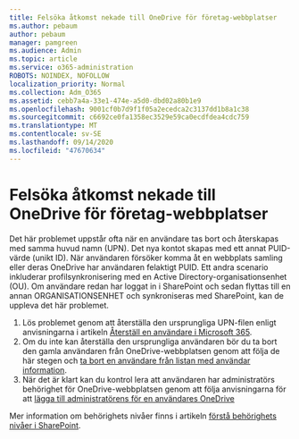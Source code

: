 ```yaml
---
title: Felsöka åtkomst nekade till OneDrive för företag-webbplatser
ms.author: pebaum
author: pebaum
manager: pamgreen
ms.audience: Admin
ms.topic: article
ms.service: o365-administration
ROBOTS: NOINDEX, NOFOLLOW
localization_priority: Normal
ms.collection: Adm_O365
ms.assetid: cebb7a4a-33e1-474e-a5d0-dbd02a80b1e9
ms.openlocfilehash: 9001cf0b7d9f1f05a2ecedca2c3137dd1b8a1c38
ms.sourcegitcommit: c6692ce0fa1358ec3529e59ca0ecdfdea4cdc759
ms.translationtype: MT
ms.contentlocale: sv-SE
ms.lasthandoff: 09/14/2020
ms.locfileid: "47670634"
---
```

# <a name="troubleshooting-access-denied-messages-to-onedrive-for-business-sites"></a>Felsöka åtkomst nekade till OneDrive för företag-webbplatser

Det här problemet uppstår ofta när en användare tas bort och återskapas med samma huvud namn (UPN). Det nya kontot skapas med ett annat PUID-värde (unikt ID). När användaren försöker komma åt en webbplats samling eller deras OneDrive har användaren felaktigt PUID. Ett andra scenario inkluderar profilsynkronisering med en Active Directory-organisationsenhet (OU). Om användare redan har loggat in i SharePoint och sedan flyttas till en annan ORGANISATIONSENHET och synkroniseras med SharePoint, kan de uppleva det här problemet.

1. Lös problemet genom att återställa den ursprungliga UPN-filen enligt anvisningarna i artikeln [Återställ en användare i Microsoft 365](https://docs.microsoft.com/microsoft-365/admin/add-users/restore-user).
2. Om du inte kan återställa den ursprungliga användaren bör du ta bort den gamla användaren från OneDrive-webbplatsen genom att följa de här stegen och [ta bort en användare från listan med användar information](). 
3. När det är klart kan du kontrol lera att användaren har administratörs behörighet för OneDrive-webbplatsen genom att följa anvisningarna för att [lägga till administratörens för en användares OneDrive](https://docs.microsoft.com/sharepoint/manage-user-profiles)

Mer information om behörighets nivåer finns i artikeln [förstå behörighets nivåer i SharePoint](https://docs.microsoft.com/sharepoint/understanding-permission-levels).
